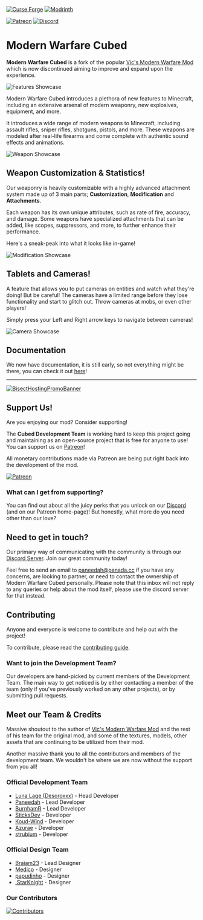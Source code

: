 [![Curse Forge](https://cdn.jsdelivr.net/npm/@intergrav/devins-badges@3/assets/cozy/available/curseforge_vector.svg)](https://www.curseforge.com/minecraft/mc-mods/modern-warfare-cubed)
[![Modrinth](https://cdn.jsdelivr.net/npm/@intergrav/devins-badges@3/assets/cozy/available/modrinth_vector.svg)](https://modrinth.com/mod/modern-warfare-cubed)

[![Patreon](https://cdn.jsdelivr.net/npm/@intergrav/devins-badges@3/assets/cozy/donate/patreon-plural_vector.svg)](https://patreon.com/ModernWarfareCubed)
[![Discord](https://cdn.jsdelivr.net/npm/@intergrav/devins-badges@3/assets/cozy/social/discord-plural_vector.svg)](https://discord.gg/k5WPk93K7b)

# Modern Warfare Cubed

**Modern Warfare Cubed** is a fork of the popular [Vic's Modern Warfare Mod](https://www.curseforge.com/minecraft/mc-mods/vics-modern-warfare-mod) which is now discontinued aiming to improve and expand upon the experience.

![Features Showcase](https://github.com/Cubed-Development/Modern-Warfare-Cubed/assets/82710983/f7049789-86c8-41a0-8d99-a8ed545f5659)

Modern Warfare Cubed introduces a plethora of new features to Minecraft, including an extensive arsenal of modern weaponry, new explosives, equipment, and more.

It introduces a wide range of modern weapons to Minecraft, including assault rifles, sniper rifles, shotguns, pistols, and more. 
These weapons are modeled after real-life firearms and come complete with authentic sound effects and animations.

![Weapon Showcase](https://raw.githubusercontent.com/Cubed-Development/Modern-Warfare-Cubed/main/assets/showcase/Weapon%20Showcase.gif)

## Weapon Customization & Statistics!

Our weaponry is heavily customizable with a highly advanced attachment system made up of 3 main parts; **Customization**, **Modification** and **Attachments**.

Each weapon has its own unique attributes, such as rate of fire, accuracy, and damage.
Some weapons have specialized attachments that can be added, like scopes, suppressors, and more, to further enhance their performance.

Here's a sneak-peak into what it looks like in-game!

![Modification Showcase](https://raw.githubusercontent.com/Cubed-Development/Modern-Warfare-Cubed/main/assets/showcase/Modification%20Showcase.gif)

## Tablets and Cameras!

A feature that allows you to put cameras on entities and watch what they're doing! But be careful! The cameras have a limited range before they lose functionality and start to glitch out. Throw cameras at mobs, or even other players!

Simply press your Left and Right arrow keys to navigate between cameras!

![Camera Showcase](https://raw.githubusercontent.com/Cubed-Development/Modern-Warfare-Cubed/main/assets/showcase/Camera%20Showcase.gif)

## Documentation

We now have documentation, it is still early, so not everything might be there, you can check it out [here](https://cubed-development.github.io/Modern-Warfare-Cubed-Documentation)!

---

[![BisectHostingPromoBanner](https://github.com/Cubed-Development/Modern-Warfare-Cubed/assets/82710983/45b8a32b-be1f-4d45-a4c6-08a1c3e2019b)](https://bisecthosting.com/mwc?r=MWC+GitHub)

## Support Us!

Are you enjoying our mod?
Consider supporting!

The **Cubed Development Team** is working hard to keep this project going and maintaining as an open-source project that is free for anyone to use!
You can support us on [Patreon](https://patreon.com/ModernWarfareCubed)!

All monetary contributions made via Patreon are being put right back into the development of the mod.

[![Patreon](https://cdn.jsdelivr.net/npm/@intergrav/devins-badges@3/assets/cozy/donate/patreon-plural_vector.svg)](https://patreon.com/ModernWarfareCubed)

### What can I get from supporting?

You can find out about all the juicy perks that you unlock on our [Discord](https://discord.gg/k5WPk93K7b) (and on our Patreon home-page)!
But honestly, what more do you need other than our love?

## Need to get in touch?

Our primary way of communicating with the community is through our [Discord Server](https://discord.gg/k5WPk93K7b).
Join our great community today!

Feel free to send an email to paneedah@panada.cc if you have any concerns, are looking to partner, or need to contact the ownership of Modern Warfare Cubed personally. 
Please note that this inbox will not reply to any queries or help about the mod itself, please use the discord server for that instead.

## Contributing

Anyone and everyone is welcome to contribute and help out with the project!

To contribute, please read the [contributing guide](https://github.com/Paneedah/Modern-Warfare-Cubed/blob/master/CONTRIBUTING.md).

### Want to join the Development Team?

Our developers are hand-picked by current members of the Development Team. 
The main way to get noticed is by either contacting a member of the team (only if you've previously worked on any other projects), or by submitting pull requests.

## Meet our Team & Credits

Massive shoutout to the author of [Vic's Modern Warfare Mod](https://www.curseforge.com/minecraft/mc-mods/vics-modern-warfare-mod) and the rest of his team for the original mod, and some of the textures, models, other assets that are continuing to be utilized from their mod.

Another massive thank you to all the contributors and members of the development team.
We wouldn't be where we are now without the support from you all!

### Official Development Team

- [Luna Lage (Desoroxxx)](https://github.com/JustDesoroxxx) - Head Developer
- [Paneedah](https://github.com/Paneedah) - Lead Developer
- [BurnhamR](https://github.com/BurnhamR) - Lead Developer
- [SticksDev](https://github.com/SticksDeveloper) - Developer
- [Koud-Wind](https://github.com/Koud-Wind) - Developer
- [Azurae](https://github.com/azuraerae) - Developer
- [strubium](https://github.com/strubium) - Developer

### Official Design Team

- [Braiam23](https://github.com/Braiam23) - Lead Designer
- [Medico](https://steamcommunity.com/profiles/76561198908516041/) - Designer
- [papudinho](https://github.com/le-papudinho) - Designer
- [.StarKnight](https://twitter.com/Star_SHoT_W) - Designer

### Our Contributors

[![Contributors](https://contrib.rocks/image?repo=Cubed-Development/Modern-Warfare-Cubed)](https://github.com/Cubed-Development/Modern-Warfare-Cubed/graphs/contributors)
